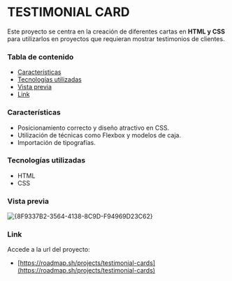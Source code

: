 # TESTIMONIAL CARD

Este proyecto se centra en la creación de diferentes cartas en **HTML y CSS** para utilizarlos en proyectos que requieran mostrar testimonios de clientes.

### Tabla de contenido

- [Características](#Caracteristicas)
- [Tecnologías utilizadas](#Tecnologias-utilizadas)
- [Vista previa](#Vista-previa)
- [Link](#Link)

### Características

- Posicionamiento correcto y diseño atractivo en CSS.
- Utilización de técnicas como Flexbox y modelos de caja.
- Importación de tipografías.

### Tecnologías utilizadas

- HTML
- CSS

### Vista previa

![{8F9337B2-3564-4138-8C9D-F94969D23C62}](https://github.com/user-attachments/assets/363dc5e1-2ab9-45d9-946f-2be5bd4b3de4)

### Link

Accede a la url del proyecto:

- [https://roadmap.sh/projects/testimonial-cards](https://roadmap.sh/projects/testimonial-cards)

